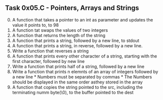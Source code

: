 ## Task 0x05.C - Pointers, Arrays and Strings
  0. A function that takes a pointer to an int as parameter and updates the value it points to, to 98
  1. A function tat swaps the values of two integers
  2. A function that returns the length of the string
  3. A function that prints a string, followed by a new line, to stdout
  4. A function that prints a string, in reverse, followed by a new line.
  5. Write a function that reverses a string
  6. A function that prints every other character of a string, starting with the first character, followed by new line
  7. Write a function that prints half of a string, followed by a new line
  8. Write a function that prints n elemnts of an array of integers followed by a new line
    * Numbers must be separated by commas
    * The Numbers should be displayed in the same order asthey stored in the array
  9. A function that copies the string pointed to the src, including the terminating numm byte(\0), to the buffer pointed to the dest
